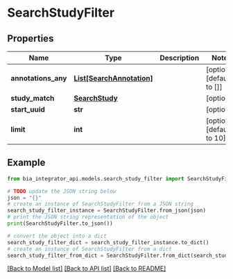# SearchStudyFilter


## Properties

Name | Type | Description | Notes
------------ | ------------- | ------------- | -------------
**annotations_any** | [**List[SearchAnnotation]**](SearchAnnotation.md) |  | [optional] [default to []]
**study_match** | [**SearchStudy**](SearchStudy.md) |  | [optional] 
**start_uuid** | **str** |  | [optional] 
**limit** | **int** |  | [optional] [default to 10]

## Example

```python
from bia_integrator_api.models.search_study_filter import SearchStudyFilter

# TODO update the JSON string below
json = "{}"
# create an instance of SearchStudyFilter from a JSON string
search_study_filter_instance = SearchStudyFilter.from_json(json)
# print the JSON string representation of the object
print(SearchStudyFilter.to_json())

# convert the object into a dict
search_study_filter_dict = search_study_filter_instance.to_dict()
# create an instance of SearchStudyFilter from a dict
search_study_filter_from_dict = SearchStudyFilter.from_dict(search_study_filter_dict)
```
[[Back to Model list]](../README.md#documentation-for-models) [[Back to API list]](../README.md#documentation-for-api-endpoints) [[Back to README]](../README.md)


